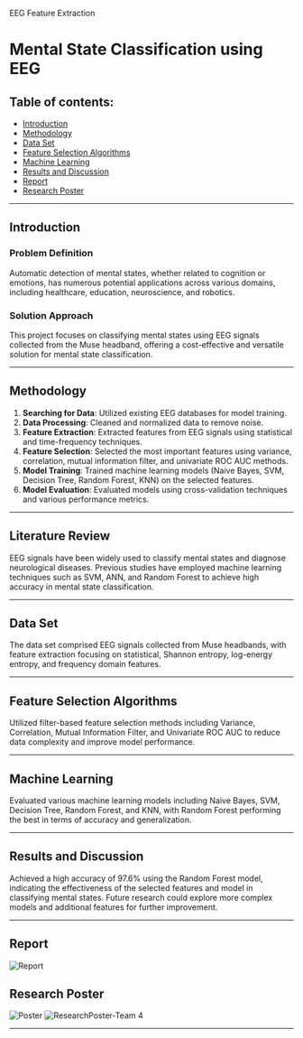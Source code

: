 EEG Feature Extraction
# Mental State Classification using EEG

## Table of contents:
- [Introduction](#introduction)
- [Methodology](#methodology)
- [Data Set ](data-set)
- [Feature Selection Algorithms](feature-selection-algorithms)
- [Machine Learning](machine-learning)
- [Results and Discussion](#results-and-discussion)
- [Report](report)
- [Research Poster](research-poster)


---

## Introduction

### Problem Definition
Automatic detection of mental states, whether related to cognition or emotions, has numerous potential applications across various domains, including healthcare, education, neuroscience, and robotics.

### Solution Approach
This project focuses on classifying mental states using EEG signals collected from the Muse headband, offering a cost-effective and versatile solution for mental state classification.

---

## Methodology

1. **Searching for Data**: Utilized existing EEG databases for model training.
2. **Data Processing**: Cleaned and normalized data to remove noise.
3. **Feature Extraction**: Extracted features from EEG signals using statistical and time-frequency techniques.
4. **Feature Selection**: Selected the most important features using variance, correlation, mutual information filter, and univariate ROC AUC methods.
5. **Model Training**: Trained machine learning models (Naive Bayes, SVM, Decision Tree, Random Forest, KNN) on the selected features.
6. **Model Evaluation**: Evaluated models using cross-validation techniques and various performance metrics.

---

## Literature Review

EEG signals have been widely used to classify mental states and diagnose neurological diseases. Previous studies have employed machine learning techniques such as SVM, ANN, and Random Forest to achieve high accuracy in mental state classification.

---

## Data Set

The data set comprised EEG signals collected from Muse headbands, with feature extraction focusing on statistical, Shannon entropy, log-energy entropy, and frequency domain features.

---

## Feature Selection Algorithms

Utilized filter-based feature selection methods including Variance, Correlation, Mutual Information Filter, and Univariate ROC AUC to reduce data complexity and improve model performance.

---

## Machine Learning

Evaluated various machine learning models including Naive Bayes, SVM, Decision Tree, Random Forest, and KNN, with Random Forest performing the best in terms of accuracy and generalization.

---

## Results and Discussion

Achieved a high accuracy of 97.6% using the Random Forest model, indicating the effectiveness of the selected features and model in classifying mental states. Future research could explore more complex models and additional features for further improvement.

---

## Report

![Report](link/to/your/block_diagram.png)

## Research Poster
![Poster](link/to/your/block_diagram.png)
![ResearchPoster-Team 4](https://github.com/Omar-Saad-ELGharbawy/CDSS-Final-Project/assets/84602951/19717ad6-43cf-438c-a5f9-f4a7febfa905)


---

